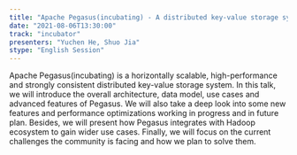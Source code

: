 ```yaml
---
title: "Apache Pegasus(incubating) - A distributed key-value storage system"
date: "2021-08-06T13:30:00" 
track: "incubator"
presenters: "Yuchen He, Shuo Jia"
stype: "English Session"
---
```

Apache Pegasus(incubating) is a horizontally scalable, high-performance and strongly consistent distributed key-value storage system. In this talk, we will introduce the overall architecture, data model, use cases and advanced features of Pegasus. We will also take a deep look into some new features and performance optimizations working in progress and in future plan. Besides, we will present how Pegasus integrates with Hadoop ecosystem to gain wider use cases. Finally, we will focus on the current challenges the community is facing and how we plan to solve them.